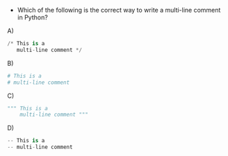 - Which of the following is the correct way to write a multi-line comment in Python?

A) 
```python
/* This is a
   multi-line comment */
```

B) 
```python
# This is a
# multi-line comment
```

C) 
```python
""" This is a
    multi-line comment """
```

D) 
```python
-- This is a
-- multi-line comment
```

<!-- Answer: C) -->